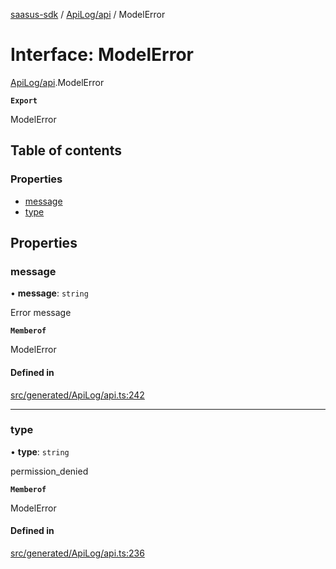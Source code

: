 [saasus-sdk](../README.md) / [ApiLog/api](../modules/ApiLog_api.md) / ModelError

# Interface: ModelError

[ApiLog/api](../modules/ApiLog_api.md).ModelError

**`Export`**

ModelError

## Table of contents

### Properties

- [message](ApiLog_api.ModelError.md#message)
- [type](ApiLog_api.ModelError.md#type)

## Properties

### message

• **message**: `string`

Error message

**`Memberof`**

ModelError

#### Defined in

[src/generated/ApiLog/api.ts:242](https://github.com/saasus-platform/saasus-sdk-javascript/blob/6b95732/src/generated/ApiLog/api.ts#L242)

___

### type

• **type**: `string`

permission_denied

**`Memberof`**

ModelError

#### Defined in

[src/generated/ApiLog/api.ts:236](https://github.com/saasus-platform/saasus-sdk-javascript/blob/6b95732/src/generated/ApiLog/api.ts#L236)
